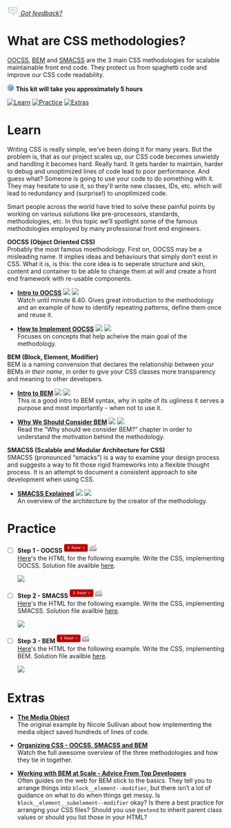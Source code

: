 *[![Feedback](/assets/feedback.gif) Got feedback?](https://docs.google.com/a/wix.com/forms/d/1aJHLJJsRKY_5TgHgsqh1Yrkt_EYaDkm-t8wCKNqGLMo/viewform?usp=send_form)*

# What are CSS methodologies?

[OOCSS](http://oocss.org/), [BEM](https://en.bem.info/method/definitions/) and [SMACSS](http://smacss.com/book/) are the 3 main CSS methodologies for scalable maintainable front end code.
They protect us from spaghetti code and improve our CSS code readability.

![](/assets/clock-16.png) **This kit will take you approximately 5 hours**

<a href="#learn"><img src="https://github.com/wix/ng-training-kit/blob/master/assets/btn-learn.png" alt="Learn" height="48" width="140"></img></a>
<a href="#practice"><img src="https://github.com/wix/server-training-kit/blob/master/assets/btn-practice.png" alt="Practice" height="48" width="140"></img></a>
<a href="#extras"><img src="https://github.com/wix/server-training-kit/blob/master/assets/btn-extras.png" alt="Extras" height="48" width="140"></img></a>


# Learn

  Writing CSS is really simple, we’ve been doing it for many years. 
  But the problem is, that as our project scales up, our CSS code becomes unwieldy and handling it becomes hard. Really hard.
  It gets harder to maintain, harder to debug and unoptimized lines of code lead to poor performance. 
  And guess what? Someone is going to use your code to do something with it. 
  They may hesitate to use it, so they'll write new classes, IDs, etc. which will lead to redundancy and (surprise!) to unoptimized code. 
  
  Smart people across the world have tried to solve these painful points by working on various solutions like pre-processors, standards, methodologies, etc. 
  In this topic we’ll spotlight some of the famous methodologies employed by many professional front end engineers. 

**OOCSS (Object Oriented CSS)**  
Probably the most famous moethodology. 
First on, OOCSS may be a misleading name. It implies ideas and behaviours that simply don’t exist in CSS. 
What it is, is this: the core idea is to seperate structure and skin, content and container to be able to change them at will
and create a front end framework with re-usable components.

- **[Intro to OOCSS](https://www.youtube.com/watch?v=IKFq2cSbQ4Q&feature=youtu.be&t=2m59s)** <a href="#"><img src="https://github.com/wix/ng-training-kit/blob/master/assets/time-5m.png"></img></a> <a href="#"><img src="https://github.com/wix/ng-training-kit/blob/master/assets/tag-video.png"></img></a>   
  Watch until minute 8.40. Gives great introduction to the methodology and an example of how to identify repeating patterns, define them once and reuse it. 


- **[How to Implement OOCSS](http://www.smashingmagazine.com/2011/12/an-introduction-to-object-oriented-css-oocss/)** <a href="#"><img src="https://github.com/wix/ng-training-kit/blob/master/assets/time-30m.png"></img></a> <a href="#"><img src="https://github.com/wix/ng-training-kit/blob/master/assets/tag-read.png"></img></a>   
  Focuses on concepts that help acheive the main goal of the methodology. 
  
  
**BEM (Block, Element, Modifier)**  
BEM is a naming convension that declares the relationship between your BEMs *in their name*, in order to give your CSS classes more transparency and meaning to other developers.


- **[Intro to BEM](http://csswizardry.com/2013/01/mindbemding-getting-your-head-round-bem-syntax/)** <a href="#"><img src="https://github.com/wix/ng-training-kit/blob/master/assets/time-30m.png"></img></a> <a href="#"><img src="https://github.com/wix/ng-training-kit/blob/master/assets/tag-read.png"></img></a>   
  This is a good intro to BEM syntax, why in spite of its ugliness it serves a purpose and most importantly - when not to use it.
  
- **[Why We Should Consider BEM](https://css-tricks.com/bem-101/)** <a href="#"><img src="https://github.com/wix/ng-training-kit/blob/master/assets/time-5m.png"></img></a> <a href="#"><img src="https://github.com/wix/ng-training-kit/blob/master/assets/tag-read.png"></img></a>   
  Read the ”Why should we consider BEM?” chapter in order to understand the motivation behind the methodology.


**SMACSS (Scalable and Modular Architecture for CSS)**  
SMACSS (pronounced “smacks”) is a way to examine your design process and suggests a way to fit those rigid frameworks into a flexible thought process. 
It is an attempt to document a consistent approach to site development when using CSS. 


- **[SMACSS Explained](https://www.youtube.com/watch?v=C4z_9F6nfS8#t=7m)** <a href="#"><img src="https://github.com/wix/ng-training-kit/blob/master/assets/time-1h.png"></img></a> <a href="#"><img src="https://github.com/wix/ng-training-kit/blob/master/assets/tag-video.png"></img></a>   
  An overview of the architecture by the creator of the methodology.


# Practice


- [ ] **Step 1 - OOCSS** <a href="#"><img src="/assets/time-1h.png"></img></a> <a href="#"><img src="/assets/tag-handson.png"></img></a>     
  [Here](https://gist.github.com/xiwcx/9470018#file-organized-css-exercise-1-oocss)'s the HTML for the following example.
Write the CSS, implementing OOCSS. Solution file availble [here](http://codepen.io/xiwcx/pen/BnLbm).

  ![](https://github.com/xiwcx/organizing-css/blob/master/img/exercise1-oocss.jpg)
  
  
- [ ] **Step 2 - SMACSS** <a href="#"><img src="/assets/time-1h.png"></img></a> <a href="#"><img src="/assets/tag-handson.png"></img></a>     
  [Here](https://gist.github.com/xiwcx/9470018#file-organized-css-exercise-1-oocss)'s the HTML for the following example.
Write the CSS, implementing SMACSS. Solution file availble [here](http://codepen.io/xiwcx/pen/xzrfg).

  ![](https://github.com/xiwcx/organizing-css/blob/master/img/exercise2-smacss.jpg)
  
  
- [ ] **Step 3 - BEM** <a href="#"><img src="/assets/time-1h.png"></img></a> <a href="#"><img src="/assets/tag-handson.png"></img></a>     
  [Here](https://gist.github.com/xiwcx/9470018#file-organized-css-exercise-1-oocss)'s the HTML for the following example.
Write the CSS, implementing BEM. Solution file availble [here](http://codepen.io/xiwcx/pen/JvKzp).

  ![](https://github.com/xiwcx/organizing-css/blob/master/img/exercise3-bem.jpg)
  

# Extras


- **[The Media Object](http://www.stubbornella.org/content/2010/06/25/the-media-object-saves-hundreds-of-lines-of-code/)**   
  The original example by Nicole Sullivan about how implementing the media object saved hundreds of lines of code.


- **[Organizing CSS - OOCSS, SMACSS and BEM](https://www.youtube.com/watch?v=IKFq2cSbQ4Q)**   
  Watch the full awesome overview of the three methodologies and how they tie in together.


- **[Working with BEM at Scale - Advice From Top Developers](http://www.sitepoint.com/working-bem-scale-advice-top-developers/)**   
  Often guides on the web for BEM stick to the basics. They tell you to arrange things into `block__element--modifier`, but there isn’t a lot of guidance on what to do when things get messy. Is `block__element__subelement--modifier` okay? Is there a best practice for arranging your CSS files? Should you use `@extend` to inherit parent class values or should you list those in your HTML? 
